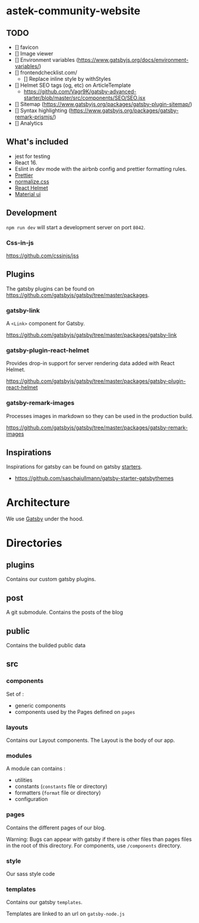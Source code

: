 # astek-community-website

## TODO

- [] favicon
- [] Image viewer
- [] Environment variables (https://www.gatsbyjs.org/docs/environment-variables/)
- [] frontendchecklist.com/
  - [] Replace inline style by withStyles
- [] Helmet SEO tags (og, etc) on ArticleTemplate
  - https://github.com/Vagr9K/gatsby-advanced-starter/blob/master/src/components/SEO/SEO.jsx
- [] Sitemap (https://www.gatsbyjs.org/packages/gatsby-plugin-sitemap/)
- [] Syntax highlighting (https://www.gatsbyjs.org/packages/gatsby-remark-prismjs/)
- [] Analytics

## What's included

- jest for testing
- React 16.
- Eslint in dev mode with the airbnb config and prettier formatting rules.
- [Prettier](https://github.com/prettier/prettier)
- [normalize.css](https://github.com/necolas/normalize.css)
- [React Helmet](https://github.com/nfl/react-helmet)
- [Material ui](https://material-ui-next.com)

## Development

`npm run dev` will start a development server on port `8042`.

### Css-in-js

https://github.com/cssinjs/jss

## Plugins

The gatsby plugins can be found on https://github.com/gatsbyjs/gatsby/tree/master/packages.

### gatsby-link

A `<Link>` component for Gatsby.

https://github.com/gatsbyjs/gatsby/tree/master/packages/gatsby-link

### gatsby-plugin-react-helmet

Provides drop-in support for server rendering data added with React Helmet.

https://github.com/gatsbyjs/gatsby/tree/master/packages/gatsby-plugin-react-helmet

### gatsby-remark-images

Processes images in markdown so they can be used in the production build.

https://github.com/gatsbyjs/gatsby/tree/master/packages/gatsby-remark-images

## Inspirations

Inspirations for gatsby can be found on gatsby [starters](https://www.gatsbyjs.org/docs/gatsby-starters/).

- https://github.com/saschajullmann/gatsby-starter-gatsbythemes


# Architecture

We use [Gatsby](https://www.gatsbyjs.org/) under the hood.

# Directories 

## plugins

Contains our custom gatsby plugins.

## post

A git submodule. Contains the posts of the blog

## public

Contains the builded public data

## src

### components

Set of :
- generic components
- components used by the Pages defined on `pages`

### layouts

Contains our Layout components. The Layout is the body of our app.

### modules

A module can contains :

- utilities
- constants (`constants` file or directory)
- formatters (`format` file or directory)
- configuration

### pages

Contains the different pages of our blog.

Warning: Bugs can appear with gatsby if there is other files than pages files in the root of this directory.
For components, use `/components` directory.

### style

Our sass style code

### templates

Contains our gatsby `templates`.

Templates are linked to an url on `gatsby-node.js`
